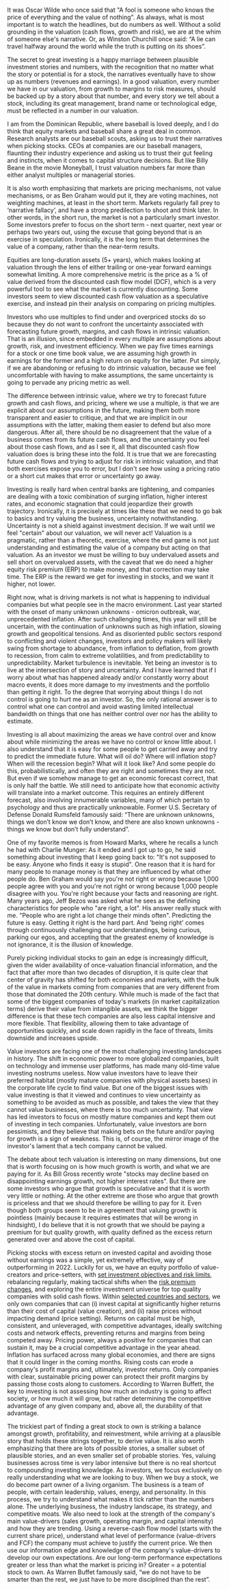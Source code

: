
It was Oscar Wilde who once said that "A fool is someone who knows the price of everything and the value of nothing". As always, what is most important is to watch the headlines, but do numbers as well. Without a solid grounding in the valuation (cash flows, growth and risk), we are at the whim of someone else's narrative. Or, as Winston Churchill once said: “A lie can travel halfway around the world while the truth is putting on its shoes”.

The secret to great investing is a happy marriage between plausible investment stories and numbers, with the recognition that no matter what the story or potential is for a stock, the narratives eventually have to show up as numbers (revenues and earnings). In a good valuation, every number we have in our valuation, from growth to margins to risk measures, should be backed up by a story about that number, and every story we tell about a stock, including its great management, brand name or technological edge, must be reflected in a number in our valuation. 

I am from the Dominican Republic, where baseball is loved deeply, and I do think that equity markets and baseball share a great deal in common. Research analysts are our baseball scouts, asking us to trust their narratives when picking stocks. CEOs at companies are our baseball managers, flaunting their industry experience and asking us to trust their gut feeling and instincts, when it comes to capital structure decisions. But like Billy Beane in the movie Moneyball, I trust valuation numbers far more than either analyst multiples or managerial stories. 

It is also worth emphasizing that markets are pricing mechanisms, not value mechanisms, or as Ben Graham would put it, they are voting machines, not weighting machines, at least in the short term. Markets regularly fall prey to ‘narrative fallacy’, and have a strong predilection to shoot and think later. In other words, in the short run, the market is not a particularly smart investor. Some investors prefer to focus on the short term - next quarter, next year or perhaps two years out, using the excuse that going beyond that is an exercise in speculation. Ironically, it is the long term that determines the value of a company, rather than the near-term results. 

Equities are long-duration assets (5+ years), which makes looking at valuation through the lens of either trailing or one-year forward earnings somewhat limiting. A more comprehensive metric is the price as a % of value derived from the discounted cash flow model (DCF), which is a very powerful tool to see what the market is currently discounting. Some investors seem to view discounted cash flow valuation as a speculative exercise, and instead pin their analysis on comparing on pricing multiples. 

Investors who use multiples to find under and overpriced stocks do so because they do not want to confront the uncertainty associated with forecasting future growth, margins, and cash flows in intrinsic valuation. That is an illusion, since embedded in every multiple are assumptions about growth, risk, and investment efficiency. When we pay five times earnings for a stock or one time book value, we are assuming high growth in earnings for the former and a high return on equity for the latter. Put simply, if we are abandoning or refusing to do intrinsic valuation, because we feel uncomfortable with having to make assumptions, the same uncertainty is going to pervade any pricing metric as well. 

The difference between intrinsic value, where we try to forecast future growth and cash flows, and pricing, where we use a multiple, is that we are explicit about our assumptions in the future, making them both more transparent and easier to critique, and that we are implicit in our assumptions with the latter, making them easier to defend but also more dangerous. After all, there should be no disagreement that the value of a business comes from its future cash flows, and the uncertainty you feel about those cash flows, and as I see it, all that discounted cash flow valuation does is bring these into the fold. It is true that we are forecasting future cash flows and trying to adjust for risk in intrinsic valuation, and that both exercises expose you to error, but I don't see how using a pricing ratio or a short cut makes that error or uncertainty go away.

Investing is really hard when central banks are tightening, and companies are dealing with a toxic combination of surging inflation, higher interest rates, and economic stagnation that could jeopardize their growth trajectory. Ironically, it is precisely at times like these that we need to go bak to basics and try valuing the business, uncertainty notwithstanding. Uncertainty is not a shield against investment decision. If we wait until we feel "certain" about our valuation, we will never act! Valuation is a pragmatic, rather than a theoretic, exercise, where the end game is not just understanding and estimating the value of a company but acting on that valuation. As an investor we must be willing to buy undervalued assets and sell short on overvalued assets, with the caveat that we do need a higher equity risk premium (ERP) to make money, and that correction may take time. The ERP is the reward we get for investing in stocks, and we want it higher, not lower.

Right now, what is driving markets is not what is happening to individual companies but what people see in the macro environment. Last year started with the onset of many unknown unknowns - omicron outbreak, war, unprecedented inflation. After such challenging times, this year will still be uncertain, with the continuation of unknowns such as high inflation, slowing growth and geopolitical tensions. And as disoriented public sectors respond to conflicting and violent changes, investors and policy makers will likely swing from shortage to abundance, from inflation to deflation, from growth to recession, from calm to extreme volatilities, and from predictability to unpredictability. Market turbulence is inevitable. Yet being an investor is to live at the intersection of story and uncertainty. And I have learned that if I worry about what has happened already and/or constantly worry about macro events, it does more damage to my investments and the portfolio than getting it right. To the degree that worrying about things I do not control is going to hurt me as an investor. So, the only rational answer is to control what one can control and avoid wasting limited intellectual bandwidth on things that one has neither control over nor has the ability to estimate. 

Investing is all about maximizing the areas we have control over and know about while minimizing the areas we have no control or know little about. I also understand that it is easy for some people to get carried away and try to predict the immediate future. What will oil do? Where will inflation stop? When will the recession begin? What will it look like? And some people do this, probabilistically, and often they are right and sometimes they are not. But even if we somehow manage to get an economic forecast correct, that is only half the battle. We still need to anticipate how that economic activity will translate into a market outcome. This requires an entirely different forecast, also involving innumerable variables, many of which pertain to psychology and thus are practically unknowable. Former U.S. Secretary of Defense Donald Rumsfeld famously said: “There are unknown unknowns, things we don’t know we don’t know, and there are also known unknowns - things we know but don’t fully understand”. 

One of my favorite memos is from Howard Marks, where he recalls a lunch he had with Charlie Munger: As it ended and I got up to go, he said something about investing that I keep going back to: "It's not supposed to be easy. Anyone who finds it easy is stupid". One reason that it is hard for many people to manage money is that they are influenced by what other people do. Ben Graham would say you're not right or wrong because 1,000 people agree with you and you're not right or wrong because 1,000 people disagree with you. You're right because your facts and reasoning are right. Many years ago, Jeff Bezos was asked what he sees as the defining characteristics for people who "are right, a lot". His answer really stuck with me. "People who are right a lot change their minds often". Predicting the future is easy. Getting it right is the hard part. And 'being right' comes through continuously challenging our understandings, being curious, parking our egos, and accepting that the greatest enemy of knowledge is not ignorance, it is the illusion of knowledge.

Purely picking individual stocks to gain an edge is increasingly difficult, given the wider availability of once-valuation financial information, and the fact that after more than two decades of disruption, it is quite clear that center of gravity has shifted for both economies and markets, with the bulk of the value in markets coming from companies that are very different from those that dominated the 20th century. While much is made of the fact that some of the biggest companies of today's markets (in market capitalization terms) derive their value from intangible assets, we think the bigger difference is that these tech companies are also less capital intensive and more flexible. That flexibility, allowing them to take advantage of opportunities quickly, and scale down rapidly in the face of threats, limits downside and increases upside.

Value investors are facing one of the most challenging investing landscapes in history. The shift in economic power to more globalized companies, built on technology and immense user platforms, has made many old-time value investing nostrums useless. Now value investors have to leave their preferred habitat (mostly mature companies with physical assets bases) in the corporate life cycle to find value. But one of the biggest issues with value investing is that it viewed and continues to view uncertainty as something to be avoided as much as possible, and takes the view that they cannot value businesses, where there is too much uncertainty. That view has led investors to focus on mostly mature companies and kept them out of investing in tech companies. Unfortunately, value investors are born pessimists, and they believe that making bets on the future and/or paying for growth is a sign of weakness. This is, of course, the mirror image of the investor's lament that a tech company cannot be valued.

The debate about tech valuation is interesting on many dimensions, but one that is worth focusing on is how much growth is worth, and what we are paying for it. As Bill Gross recently wrote "stocks may decline based on disappointing earnings growth, not higher interest rates". But there are some investors who argue that growth is speculative and that it is worth very little or nothing. At the other extreme are those who argue that growth is priceless and that we should therefore be willing to pay for it. Even though both groups seem to be in agreement that valuing growth is pointless (mainly because it requires estimates that will be wrong in hindsight), I do believe that it is not growth that we should be paying a premium for but quality growth, with quality defined as the excess return generated over and above the cost of capital.

Picking stocks with excess return on invested capital and avoiding those without earnings was a simple, yet extremely effective, way of outperforming in 2022. Luckily for us, we have an equity portfolio of value-creators and price-setters, with [set investment objectives and risk limits](https://rpubs.com/rafael_nicolas/systematic_position), rebalancing regularly, making tactical shifts when the [risk premium changes](https://rpubs.com/rafael_nicolas/sp500_monthly_valuation), and exploring the entire investment universe for top quality companies with solid cash flows. Within [selected countries and sectors](https://rpubs.com/rafael_nicolas/tour_world_economies_businesses), we only own companies that can (i) invest capital at significantly higher returns than their cost of capital (value creation), and (ii) raise prices without impacting demand (price setting). Returns on capital must be high, consistent, and unleveraged, with competitive advantages, ideally switching costs and network effects, preventing returns and margins from being competed away. Pricing power, always a positive for companies that can sustain it, may be a crucial competitive advantage in the year ahead. Inflation has surfaced across many global economies, and there are signs that it could linger in the coming months. Rising costs can erode a company's profit margins and, ultimately, investor returns. Only companies with clear, sustainable pricing power can protect their profit margins by passing those costs along to customers. According to Warren Buffett, the key to investing is not assessing how much an industry is going to affect society, or how much it will grow, but rather determining the competitive advantage of any given company and, above all, the durability of that advantage.

The trickiest part of finding a great stock to own is striking a balance amongst growth, profitability, and reinvestment, while arriving at a plausible story that holds these strings together, to derive value. It is also worth emphasizing that there are lots of possible stories, a smaller subset of plausible stories, and an even smaller set of probable stories. Yes, valuing businesses across time is very labor intensive but there is no real shortcut to compounding investing knowledge. As investors, we focus exclusively on really understanding what we are looking to buy. When we buy a stock, we do become part owner of a living organism. The business is a team of people, with certain leadership, values, energy, and personality. In this process, we try to understand what makes it tick rather than the numbers alone. The underlying business, the industry landscape, its strategy, and competitive moats. We also need to look at the strength of the company's main value-drivers (sales growth, operating margin, and capital intensity) and how they are trending. Using a reverse-cash flow model (starts with the current share price), understand what level of performance (value-drivers and FCF) the company must achieve to justify the current price. We then use our information edge and knowledge of the company's value-drivers to develop our own expectations. Are our long-term performance expectations greater or less than what the market is pricing in? Greater = a potential stock to own. As Warren Buffet famously said, “we do not have to be smarter than the rest, we just have to be more disciplined than the rest”.